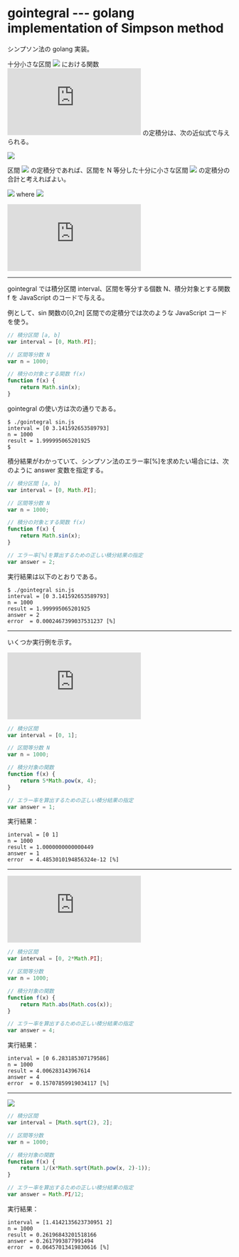 # gointegral --- golang implementation of Simpson method

シンプソン法の golang 実装。

十分小さな区間 ![](https://latex.codecogs.com/gif.latex?[x_i,x_{i+1}]) における関数 ![](https://latex.codecogs.com/gif.latex?f(x)) の定積分は、次の近似式で与えられる。

![](https://latex.codecogs.com/gif.latex?\int_{x_i}^{x_{i&plus;1}}f(x)dx\approx\frac{1}{6}(x_{i&plus;1}-x_i)(f(x_i)&plus;4f(\frac{x_i&plus;x_{i&plus;1}}{2})&plus;f(x_{i&plus;1})))

区間 ![](https://latex.codecogs.com/gif.latex?[a,b]) の定積分であれば、区間を N 等分した十分に小さな区間 ![](https://latex.codecogs.com/gif.latex?[x_i,x_{i+1}]) の定積分の合計と考えればよい。

![](https://latex.codecogs.com/gif.latex?x_i=a&plus;\frac{b-a}{N}i) where ![](https://latex.codecogs.com/gif.latex?(0\leq{i}<N))

![](https://latex.codecogs.com/gif.latex?%5Cint_%7Ba%7D%5E%7Bb%7Df%28x%29dx%5Capprox%5Csum_%7Bi%3D0%7D%5E%7BN-1%7D%5Cleft%5C%7B%5Cfrac%7B1%7D%7B6%7D%28x_%7Bi&plus;1%7D-x_i%29%28f%28x_i%29&plus;4f%28%5Cfrac%7Bx_i&plus;x_%7Bi&plus;1%7D%7D%7B2%7D%29&plus;f%28x_%7Bi&plus;1%7D%29%29%5Cright%5C%7D)

----

gointegral では積分区間 interval、区間を等分する個数 N、積分対象とする関数 f を JavaScript のコードで与える。

例として、sin 関数の[0,2π] 区間での定積分では次のような JavaScript コードを使う。

```javascript
// 積分区間 [a, b]
var interval = [0, Math.PI];

// 区間等分数 N
var n = 1000;

// 積分の対象とする関数 f(x)
function f(x) {
    return Math.sin(x);
}
```

gointegral の使い方は次の通りである。 

```
$ ./gointegral sin.js
interval = [0 3.141592653589793]
n = 1000
result = 1.999995065201925
$ 
```

積分結果がわかっていて、シンプソン法のエラー率[%]を求めたい場合には、次のように answer 変数を指定する。

```javascript
// 積分区間 [a, b]
var interval = [0, Math.PI];

// 区間等分数 N
var n = 1000;

// 積分の対象とする関数 f(x)
function f(x) {
    return Math.sin(x);
}

// エラー率[%]を算出するための正しい積分結果の指定 
var answer = 2;
```

実行結果は以下のとおりである。

```
$ ./gointegral sin.js
interval = [0 3.141592653589793]
n = 1000
result = 1.999995065201925
answer = 2
error  = 0.0002467399037531237 [%]
```

----
いくつか実行例を示す。

![](https://latex.codecogs.com/gif.latex?I%3D%5Cint_%7B0%7D%5E%7B1%7D5x%5E4dx)

```javascript
// 積分区間
var interval = [0, 1];

// 区間等分数 N
var n = 1000;

// 積分対象の関数
function f(x) {
    return 5*Math.pow(x, 4);
}

// エラー率を算出するための正しい積分結果の指定 
var answer = 1;
```

実行結果：

```
interval = [0 1]
n = 1000
result = 1.0000000000000449
answer = 1
error  = 4.4853010194856324e-12 [%]
```

----
![](https://latex.codecogs.com/gif.latex?I%3D%5Cint_%7B0%7D%5E%7B2%5Cpi%7D%7C%5Ccos%28x%29%7Cdx)

```javascript
// 積分区間
var interval = [0, 2*Math.PI];

// 区間等分数
var n = 1000;

// 積分対象の関数
function f(x) {
    return Math.abs(Math.cos(x));
}

// エラー率を算出するための正しい積分結果の指定 
var answer = 4;
```

実行結果：

```
interval = [0 6.283185307179586]
n = 1000
result = 4.006283143967614
answer = 4
error  = 0.15707859919034117 [%]
```

----

![](https://latex.codecogs.com/gif.latex?I=\int_{\sqrt{2}}^2\left(\frac{1}{x\sqrt{x^2-1}}\right)dx)

```javascript
// 積分区間
var interval = [Math.sqrt(2), 2];

// 区間等分数
var n = 1000;

// 積分対象の関数
function f(x) {
    return 1/(x*Math.sqrt(Math.pow(x, 2)-1));
}

// エラー率を算出するための正しい積分結果の指定 
var answer = Math.PI/12;
```

実行結果：

```
interval = [1.4142135623730951 2]
n = 1000
result = 0.26196843201518166
answer = 0.2617993877991494
error  = 0.06457013419830616 [%]
```

